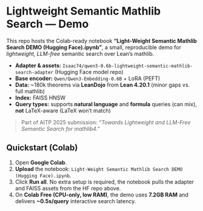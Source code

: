 # Lightweight Semantic Mathlib Search — Demo

This repo hosts the Colab-ready notebook **“Light-Weight Semantic Mathlib Search DEMO (Hugging Face).ipynb”**, a small, reproducible demo for *lightweight, LLM-free* semantic search over Lean’s mathlib.

- **Adapter & assets:** `Isaac74/qwen3-0.6b-lightweight-semantic-mathlib-search-adapter` (Hugging Face model repo)
- **Base encoder:** `Qwen/Qwen3-Embedding-0.6B` + LoRA (PEFT)
- **Data:** ~180k theorems via **LeanDojo** from **Lean 4.20.1** (minor gaps vs. full mathlib)
- **Index:** FAISS HNSW
- **Query types:** supports **natural language** and **formula** queries (can mix), **not** LaTeX-aware (LaTeX won’t match)

> Part of AITP 2025 submission: *“Towards Lightweight and LLM-Free Semantic Search for mathlib4.”*

## Quickstart (Colab)

1. Open **Google Colab**.
2. **Upload** the notebook: `Light-Weight Semantic Mathlib Search DEMO (Hugging Face).ipynb`.
3. Click **Run all**. No extra setup is required, the notebook pulls the adapter and FAISS assets from the HF repo above.
4. On **Colab Free (CPU-only, low RAM)**, the demo uses **7.2GB RAM** and delivers **~0.5s/query** interactive search latency.

